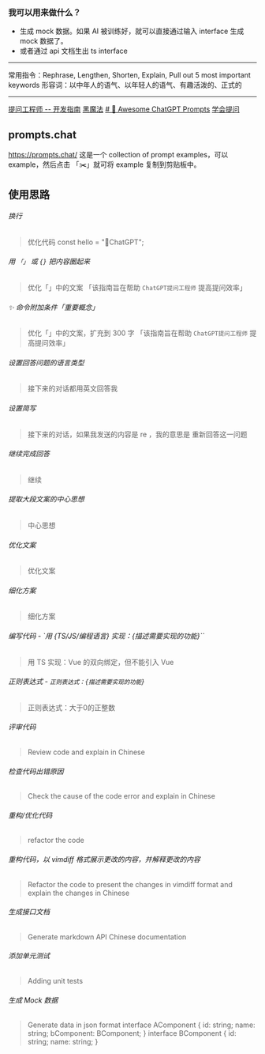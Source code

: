 
### 我可以用来做什么？

- 生成 mock 数据。如果 AI 被训练好，就可以直接通过输入 interface 生成 mock 数据了。
- 或者通过 api 文档生出 ts interface

---
常用指令：Rephrase, Lengthen, Shorten, Explain, Pull out 5 most important keywords
形容词：以中年人的语气、以年轻人的语气、有趣活泼的、正式的

---
[提问工程师 -- 开发指南](https://github.com/wuchangming/chatgpt-query-engineer-handbook)
[黑魔法](https://github.com/del-xiong/awesome-chatgpt)
[# 🧠 Awesome ChatGPT Prompts](https://github.com/f/awesome-chatgpt-prompts)
[学会提问](https://book.douban.com/subject/35513147/)

## prompts.chat 

https://prompts.chat/
这是一个 collection of prompt examples，可以 example，然后点击 「✂️」就可将 example 复制到剪贴板中。

## 使用思路


###### 换行

>优化代码
>const hello = "🤖️ChatGPT";

###### 用 `「」` 或 `{}` 把内容圈起来

> 优化「」中的文案
>「该指南旨在帮助 `ChatGPT提问工程师` 提高提问效率」

###### ✨ 命令附加条件「重要概念」

>优化「」中的文案，扩充到 300 字
 「该指南旨在帮助 `ChatGPT提问工程师` 提高提问效率」

###### 设置回答问题的语言类型

>接下来的对话都用英文回答我

###### 设置简写

>接下来的对话，如果我发送的内容是 re ，我的意思是 重新回答这一问题

###### 继续完成回答

>继续

###### 提取大段文案的中心思想

>中心思想

###### 优化文案

>优化文案

###### 细化方案

>细化方案

###### 编写代码 - `用 {TS/JS/编程语言} 实现：{描述需要实现的功能}``

> 用 TS 实现：Vue 的双向绑定，但不能引入 Vue

###### 正则表达式 - `正则表达式：{描述需要实现的功能}`

>正则表达式：大于0的正整数

###### 评审代码

> Review code and explain in Chinese

###### 检查代码出错原因

> Check the cause of the code error and explain in Chinese

###### 重构/优化代码

> refactor the code

###### 重构代码，以 vimdiff 格式展示更改的内容，并解释更改的内容

> Refactor the code to present the changes in vimdiff format and explain the changes in Chinese

###### 生成接口文档

>Generate markdown API Chinese documentation

###### 添加单元测试

>Adding unit tests

###### 生成 Mock 数据

>Generate data in json format
	interface AComponent {
			id: string;
			name: string;
			bComponent: BComponent;
	}
	interface BComponent {
			id: string;
			name: string;
	}
